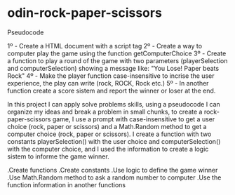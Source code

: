 # odin-rock-paper-scissors

Pseudocode

1º - Create a HTML document with a script tag
2º - Create a way to computer play the game using the function getComputerChoice
3º - Create a function to play a round of the game with two parameters (playerSelection and computerSelection) showing a message like: "You Lose! Paper beats Rock"
4º - Make the player function case-insensitive to incrise the user experience, the play can write (rock, ROCK, Rock etc.)
5º - In another function create a score sistem and report the winner or loser at the end.


In this project I can apply solve problems skills, using a pseudocode I can organize my ideas and break a problem in small chunks, to create a rock-paper-scissors game, I use a prompt with case-insensitive to get a user choice (rock, paper or scissors) and a Math.Random method to get a computer choice (rock, paper or scissors). I create a function with two constants playerSelection() with the user choice and computerSelection() with the computer choice, and I used the information to create a logic sistem to informe the game winner.

.Create functions
.Create constants
.Use logic to define the game winner
.Use Math.Random method to ask a random number to computer
.Use the function information in another functions